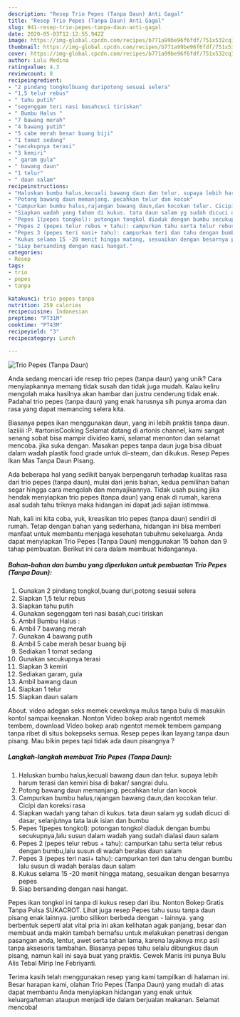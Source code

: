 ```yaml
---
description: "Resep Trio Pepes (Tanpa Daun) Anti Gagal"
title: "Resep Trio Pepes (Tanpa Daun) Anti Gagal"
slug: 941-resep-trio-pepes-tanpa-daun-anti-gagal
date: 2020-05-03T12:12:55.942Z
image: https://img-global.cpcdn.com/recipes/b771a99be96f6fdf/751x532cq70/trio-pepes-tanpa-daun-foto-resep-utama.jpg
thumbnail: https://img-global.cpcdn.com/recipes/b771a99be96f6fdf/751x532cq70/trio-pepes-tanpa-daun-foto-resep-utama.jpg
cover: https://img-global.cpcdn.com/recipes/b771a99be96f6fdf/751x532cq70/trio-pepes-tanpa-daun-foto-resep-utama.jpg
author: Lulu Medina
ratingvalue: 4.3
reviewcount: 8
recipeingredient:
- "2 pindang tongkolbuang duripotong sesuai selera"
- "1,5 telur rebus"
- " tahu putih"
- "segenggam teri nasi basahcuci tiriskan"
- " Bumbu Halus "
- "7 bawang merah"
- "4 bawang putih"
- "5 cabe merah besar buang biji"
- "1 tomat sedang"
- "secukupnya terasi"
- "3 kemiri"
- " garam gula"
- " bawang daun"
- "1 telur"
- " daun salam"
recipeinstructions:
- "Haluskan bumbu halus,kecuali bawang daun dan telur. supaya lebih harum terasi dan kemiri bisa di bakar/ sangrai dulu."
- "Potong bawang daun memanjang. pecahkan telur dan kocok"
- "Campurkan bumbu halus,rajangan bawang daun,dan kocokan telur. Cicipi dan koreksi rasa"
- "Siapkan wadah yang tahan di kukus. tata daun salam yg sudah dicuci di dasar, selanjutnya tata lauk isian dan bumbu"
- "Pepes 1(pepes tongkol): potongan tongkol diaduk dengan bumbu secukupnya,lalu susun dalam wadah yang sudah dialasi daun salam"
- "Pepes 2 (pepes telur rebus + tahu): campurkan tahu serta telur rebus dengan bumbu,lalu susun di wadah beralas daun salam"
- "Pepes 3 (pepes teri nasi+ tahu): campurkan teri dan tahu dengan bumbu lalu susun di wadah beralas daun salam"
- "Kukus selama 15 -20 menit hingga matang, sesuaikan dengan besarnya pepes"
- "Siap bersanding dengan nasi hangat."
categories:
- Resep
tags:
- trio
- pepes
- tanpa

katakunci: trio pepes tanpa 
nutrition: 259 calories
recipecuisine: Indonesian
preptime: "PT31M"
cooktime: "PT43M"
recipeyield: "3"
recipecategory: Lunch

---
```



![Trio Pepes (Tanpa Daun)](https://img-global.cpcdn.com/recipes/b771a99be96f6fdf/751x532cq70/trio-pepes-tanpa-daun-foto-resep-utama.jpg)

Anda sedang mencari ide resep trio pepes (tanpa daun) yang unik? Cara menyiapkannya memang tidak susah dan tidak juga mudah. Kalau keliru mengolah maka hasilnya akan hambar dan justru cenderung tidak enak. Padahal trio pepes (tanpa daun) yang enak harusnya sih punya aroma dan rasa yang dapat memancing selera kita.

Biasanya pepes ikan menggunakan daun, yang ini lebih praktis tanpa daun. laziiiii :P. #artonisCooking Selamat datang di artonis channel, kami sangat senang sobat bisa mampir divideo kami, selamat menonton dan selamat mencoba. jika suka dengan. Masakan pepes tanpa daun juga bisa dibuat dalam wadah plastik food grade untuk di-steam, dan dikukus. Resep Pepes Ikan Mas Tanpa Daun Pisang.

Ada beberapa hal yang sedikit banyak berpengaruh terhadap kualitas rasa dari trio pepes (tanpa daun), mulai dari jenis bahan, kedua pemilihan bahan segar hingga cara mengolah dan menyajikannya. Tidak usah pusing jika hendak menyiapkan trio pepes (tanpa daun) yang enak di rumah, karena asal sudah tahu triknya maka hidangan ini dapat jadi sajian istimewa.


Nah, kali ini kita coba, yuk, kreasikan trio pepes (tanpa daun) sendiri di rumah. Tetap dengan bahan yang sederhana, hidangan ini bisa memberi manfaat untuk membantu menjaga kesehatan tubuhmu sekeluarga. Anda dapat menyiapkan Trio Pepes (Tanpa Daun) menggunakan 15 bahan dan 9 tahap pembuatan. Berikut ini cara dalam membuat hidangannya.

<!--inarticleads1-->

##### Bahan-bahan dan bumbu yang diperlukan untuk pembuatan Trio Pepes (Tanpa Daun):

1. Gunakan 2 pindang tongkol,buang duri,potong sesuai selera
1. Siapkan 1,5 telur rebus
1. Siapkan  tahu putih
1. Gunakan segenggam teri nasi basah,cuci tiriskan
1. Ambil  Bumbu Halus :
1. Ambil 7 bawang merah
1. Gunakan 4 bawang putih
1. Ambil 5 cabe merah besar buang biji
1. Sediakan 1 tomat sedang
1. Gunakan secukupnya terasi
1. Siapkan 3 kemiri
1. Sediakan  garam, gula
1. Ambil  bawang daun
1. Siapkan 1 telur
1. Siapkan  daun salam


About. video adegan seks memek ceweknya mulus tanpa bulu di masukin kontol sampai keenakan. Nonton Video bokep arab ngentot memek tembem, download Video bokep arab ngentot memek tembem gampang tanpa ribet di situs bokepseks semua. Resep pepes ikan layang tanpa daun pisang. Mau bikin pepes tapi tidak ada daun pisangnya ? 

<!--inarticleads2-->

##### Langkah-langkah membuat Trio Pepes (Tanpa Daun):

1. Haluskan bumbu halus,kecuali bawang daun dan telur. supaya lebih harum terasi dan kemiri bisa di bakar/ sangrai dulu.
1. Potong bawang daun memanjang. pecahkan telur dan kocok
1. Campurkan bumbu halus,rajangan bawang daun,dan kocokan telur. Cicipi dan koreksi rasa
1. Siapkan wadah yang tahan di kukus. tata daun salam yg sudah dicuci di dasar, selanjutnya tata lauk isian dan bumbu
1. Pepes 1(pepes tongkol): potongan tongkol diaduk dengan bumbu secukupnya,lalu susun dalam wadah yang sudah dialasi daun salam
1. Pepes 2 (pepes telur rebus + tahu): campurkan tahu serta telur rebus dengan bumbu,lalu susun di wadah beralas daun salam
1. Pepes 3 (pepes teri nasi+ tahu): campurkan teri dan tahu dengan bumbu lalu susun di wadah beralas daun salam
1. Kukus selama 15 -20 menit hingga matang, sesuaikan dengan besarnya pepes
1. Siap bersanding dengan nasi hangat.


Pepes ikan tongkol ini tanpa di kukus resep dari ibu. Nonton Bokep Gratis Tanpa Pulsa SUKACROT. Lihat juga resep Pepes tahu susu tanpa daun pisang enak lainnya. jumbo silikon berbeda dengan - lainnya. yang berbentuk seperti alat vital pria ini akan kelihatan agak panjang, besar dan membuat anda makin tambah bernafsu untuk melakukan penetrasi dengan pasangan anda, lentur, awet serta tahan lama, karena layaknya mr.p asli tanpa aksesoris tambahan. Biasanya pepes tahu selalu dibungkus daun pisang, namun kali ini saya buat yang praktis. Cewek Manis ini punya Bulu Alis Tebal Mirip Ine Febriyanti. 

Terima kasih telah menggunakan resep yang kami tampilkan di halaman ini. Besar harapan kami, olahan Trio Pepes (Tanpa Daun) yang mudah di atas dapat membantu Anda menyiapkan hidangan yang enak untuk keluarga/teman ataupun menjadi ide dalam berjualan makanan. Selamat mencoba!

